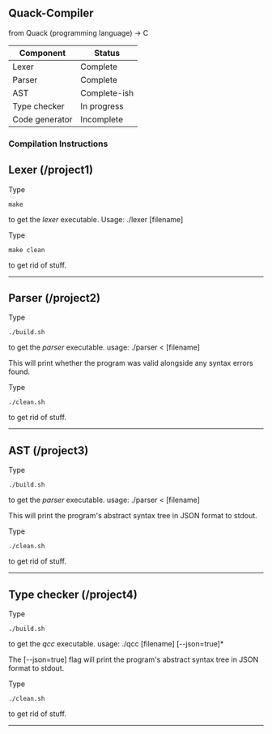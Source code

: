 ## Quack-Compiler
from Quack (programming language) -> C

| Component  | Status |
| ---------- | ------ |
| Lexer | Complete |
| Parser | Complete |
| AST | Complete-ish |
| Type checker | In progress |
| Code generator | Incomplete |

### Compilation Instructions

## Lexer (/project1)
Type
```
make
```
to get the *lexer* executable. Usage: ./lexer [filename]


Type
```
make clean
```
to get rid of stuff.

<hr>

## Parser (/project2)
Type
```
./build.sh
```
to get the *parser* executable. usage: ./parser < [filename]

This will print whether the program was valid alongside any syntax errors found.

Type
```
./clean.sh
```
to get rid of stuff.

<hr>

## AST (/project3)
Type
```
./build.sh
```
to get the *parser* executable. usage: ./parser < [filename]

This will print the program's abstract syntax tree in JSON format to stdout.

Type
```
./clean.sh
```
to get rid of stuff.

<hr>

## Type checker (/project4)
Type
```
./build.sh
```
to get the *qcc* executable. usage: ./qcc [filename] [--json=true]\*

The [--json=true] flag will print the program's abstract syntax tree in JSON format to stdout.

Type
```
./clean.sh
```
to get rid of stuff.

<hr>
